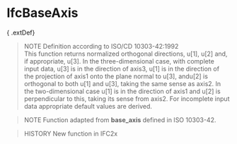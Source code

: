 IfcBaseAxis
===========
{ .extDef}  
> NOTE  Definition according to ISO/CD 10303-42:1992  
> This function returns normalized orthogonal directions, u[1], u[2] and, if
> appropriate, u[3]. In the three-dimensional case, with complete input data,
> u[3] is in the direction of axis3, u[1] is in the direction of the
> projection of axis1 onto the plane normal to u[3], andu[2] is orthogonal to
> both u[1] and u[3], taking the same sense as axis2. In the two-dimensional
> case u[1] is in the direction of axis1 and u[2] is perpendicular to this,
> taking its sense from axis2. For incomplete input data appropriate default
> values are derived.  
  
> NOTE  Function adapted from **base_axis** defined in ISO 10303-42.  
  
> HISTORY  New function in IFC2x  


